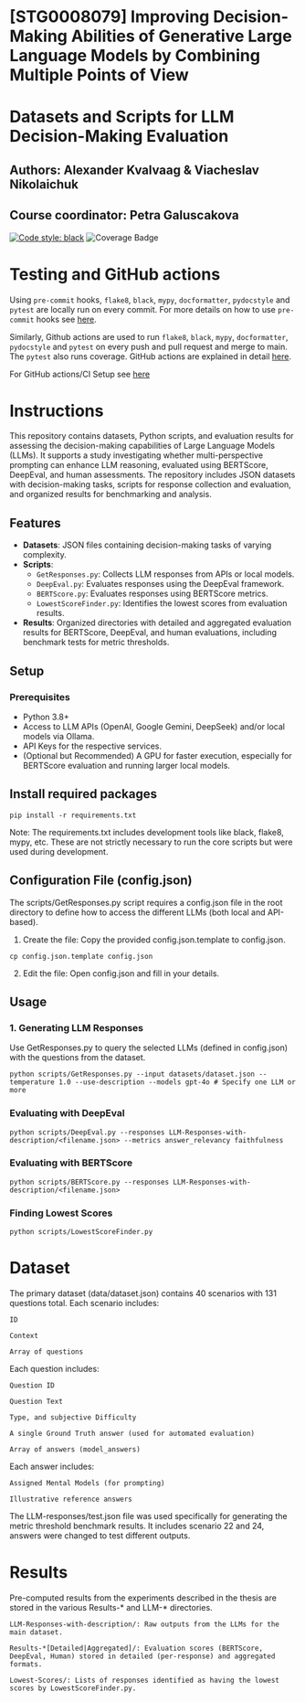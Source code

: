 # [STG0008079] Improving Decision-Making Abilities of Generative Large Language Models by Combining Multiple Points of View
# Datasets and Scripts for LLM Decision-Making Evaluation

## Authors: Alexander Kvalvaag & Viacheslav Nikolaichuk
##  Course coordinator: Petra Galuscakova

[![Code style: black](https://img.shields.io/badge/code%20style-black-000000.svg)](https://github.com/psf/black)
![Coverage Badge](https://img.shields.io/endpoint?url=https://gist.githubusercontent.com/vinaysetty/1cc32e6b43d911995bf07adb1cce4e89/raw/coverage.template-project.main.json)

# Testing and GitHub actions

Using `pre-commit` hooks, `flake8`, `black`, `mypy`, `docformatter`, `pydocstyle` and `pytest` are locally run on every commit. For more details on how to use `pre-commit` hooks see [here](https://github.com/iai-group/guidelines/tree/main/python#install-pre-commit-hooks).

Similarly, Github actions are used to run `flake8`, `black`, `mypy`, `docformatter`, `pydocstyle` and `pytest` on every push and pull request and merge to main. The `pytest` also runs coverage. GitHub actions are explained in detail [here](https://github.com/iai-group/guidelines/blob/main/github/Actions.md).

For GitHub actions/CI Setup see [here](docs/CI_setup.md)

# Instructions

This repository contains datasets, Python scripts, and evaluation results for assessing the decision-making capabilities of Large Language Models (LLMs). It supports a study investigating whether multi-perspective prompting can enhance LLM reasoning, evaluated using BERTScore, DeepEval, and human assessments. The repository includes JSON datasets with decision-making tasks, scripts for response collection and evaluation, and organized results for benchmarking and analysis.

## Features

- **Datasets**: JSON files containing decision-making tasks of varying complexity.
- **Scripts**:
  - `GetResponses.py`: Collects LLM responses from APIs or local models.
  - `DeepEval.py`: Evaluates responses using the DeepEval framework.
  - `BERTScore.py`: Evaluates responses using BERTScore metrics.
  - `LowestScoreFinder.py`: Identifies the lowest scores from evaluation results.
- **Results**: Organized directories with detailed and aggregated evaluation results for BERTScore, DeepEval, and human evaluations, including benchmark tests for metric thresholds.

## Setup

### Prerequisites

*   Python 3.8+
*   Access to LLM APIs (OpenAI, Google Gemini, DeepSeek) and/or local models via Ollama.
*   API Keys for the respective services.
*   (Optional but Recommended) A GPU for faster execution, especially for BERTScore evaluation and running larger local models.

## Install required packages
```console
pip install -r requirements.txt
```

Note: The requirements.txt includes development tools like black, flake8, mypy, etc. These are not strictly necessary to run the core scripts but were used during development.

## Configuration File (config.json)

The scripts/GetResponses.py script requires a config.json file in the root directory to define how to access the different LLMs (both local and API-based).

1. Create the file: Copy the provided config.json.template to config.json.

```console
cp config.json.template config.json
```

2. Edit the file: Open config.json and fill in your details.

## Usage

### 1. Generating LLM Responses
   
Use GetResponses.py to query the selected LLMs (defined in config.json) with the questions from the dataset.

```console
python scripts/GetResponses.py --input datasets/dataset.json --temperature 1.0 --use-description --models gpt-4o # Specify one LLM or more
```

### Evaluating with DeepEval

```console
python scripts/DeepEval.py --responses LLM-Responses-with-description/<filename.json> --metrics answer_relevancy faithfulness
```

### Evaluating with BERTScore

```console
python scripts/BERTScore.py --responses LLM-Responses-with-description/<filename.json>
```
### Finding Lowest Scores

```console
python scripts/LowestScoreFinder.py
```

# Dataset

The primary dataset (data/dataset.json) contains 40 scenarios with 131 questions total. Each scenario includes:

    ID

    Context

    Array of questions

Each question includes:

    Question ID 
    
    Question Text

    Type, and subjective Difficulty

    A single Ground Truth answer (used for automated evaluation)

    Array of answers (model_answers)

Each answer includes:

    Assigned Mental Models (for prompting)

    Illustrative reference answers


The LLM-responses/test.json file was used specifically for generating the metric threshold benchmark results. It includes scenario 22 and 24, answers were changed to test different outputs.

# Results

Pre-computed results from the experiments described in the thesis are stored in the various Results-* and LLM-* directories.

    LLM-Responses-with-description/: Raw outputs from the LLMs for the main dataset.

    Results-*[Detailed|Aggregated]/: Evaluation scores (BERTScore, DeepEval, Human) stored in detailed (per-response) and aggregated formats.

    Lowest-Scores/: Lists of responses identified as having the lowest scores by LowestScoreFinder.py.